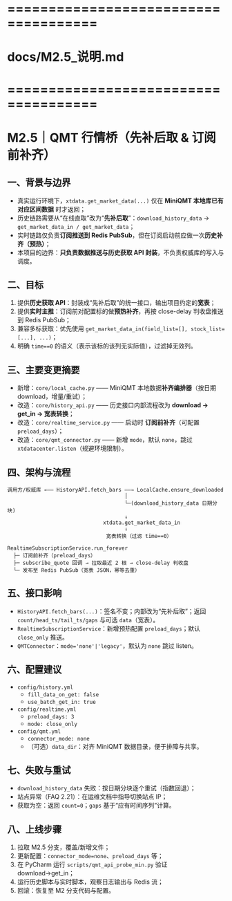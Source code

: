 # =====================================
# docs/M2.5_说明.md
# =====================================
# M2.5｜QMT 行情桥（先补后取 & 订阅前补齐）

## 一、背景与边界
- 真实运行环境下，`xtdata.get_market_data(...)` 仅在 **MiniQMT 本地库已有对应区间数据** 时才返回；
- 历史链路需要从“在线直取”改为“**先补后取**”：`download_history_data` → `get_market_data_in / get_market_data`；
- 实时链路仅负责**订阅推送到 Redis PubSub**，但在订阅启动前应做一次**历史补齐（预热）**；
- 本项目的边界：**只负责数据推送与历史获取 API 封装**，不负责权威库的写入与调度。

## 二、目标
1. 提供**历史获取 API**：封装成“先补后取”的统一接口，输出项目约定的**宽表**；
2. 提供**实时主推**：订阅前对配置标的做**预热补齐**，再按 close-delay 判收盘推送到 Redis PubSub；
3. 兼容多标获取：优先使用 `get_market_data_in(field_list=[], stock_list=[...], ...)`；
4. 明确 `time==0` 的语义（表示该标的该列无实际值），过滤掉无效列。

## 三、主要变更摘要
- 新增：`core/local_cache.py` —— MiniQMT 本地数据**补齐编排器**（按日期 download，增量/重试）；
- 改造：`core/history_api.py` —— 历史接口内部流程改为 **download → get_in → 宽表转换**；
- 改造：`core/realtime_service.py` —— 启动时 **订阅前补齐**（可配置 `preload_days`）；
- 改造：`core/qmt_connector.py` —— 新增 `mode`，默认 `none`，跳过 `xtdatacenter.listen`（规避环境限制）。

## 四、架构与流程
```
调用方/权威库 ←—— HistoryAPI.fetch_bars ——→ LocalCache.ensure_downloaded
                                      │
                                      └─(download_history_data 日期分块)
                                      ↓
                               xtdata.get_market_data_in
                                      ↓
                                宽表转换（过滤 time==0）

RealtimeSubscriptionService.run_forever
  ├─ 订阅前补齐（preload_days）
  ├─ subscribe_quote 回调 → 拉取最近 2 根 → close-delay 判收盘
  └─ 发布至 Redis PubSub（宽表 JSON，幂等去重）
```

## 五、接口影响
- `HistoryAPI.fetch_bars(...)`：签名不变；内部改为“先补后取”；返回 `count/head_ts/tail_ts/gaps` 与可选 `data`（宽表）。
- `RealtimeSubscriptionService`：新增预热配置 `preload_days`；默认 `close_only` 推送。
- `QMTConnector`：`mode='none'|'legacy'`，默认为 `none` 跳过 listen。

## 六、配置建议
- `config/history.yml`
  - `fill_data_on_get: false`
  - `use_batch_get_in: true`
- `config/realtime.yml`
  - `preload_days: 3`
  - `mode: close_only`
- `config/qmt.yml`
  - `connector_mode: none`
  - （可选）`data_dir`：对齐 MiniQMT 数据目录，便于排障与共享。

## 七、失败与重试
- `download_history_data` 失败：按日期分块逐个重试（指数回退）；
- 站点异常（FAQ 2.21）：在运维文档中指导切换站点 IP；
- 获取为空：返回 `count=0`；`gaps` 基于“应有时间序列”计算。

## 八、上线步骤
1. 拉取 M2.5 分支，覆盖/新增文件；
2. 更新配置：`connector_mode=none`、`preload_days` 等；
3. 在 PyCharm 运行 `scripts/qmt_api_probe_min.py` 验证 download→get_in；
4. 运行历史脚本与实时脚本，观察日志输出与 Redis 流；
5. 回滚：恢复至 M2 分支代码与配置。